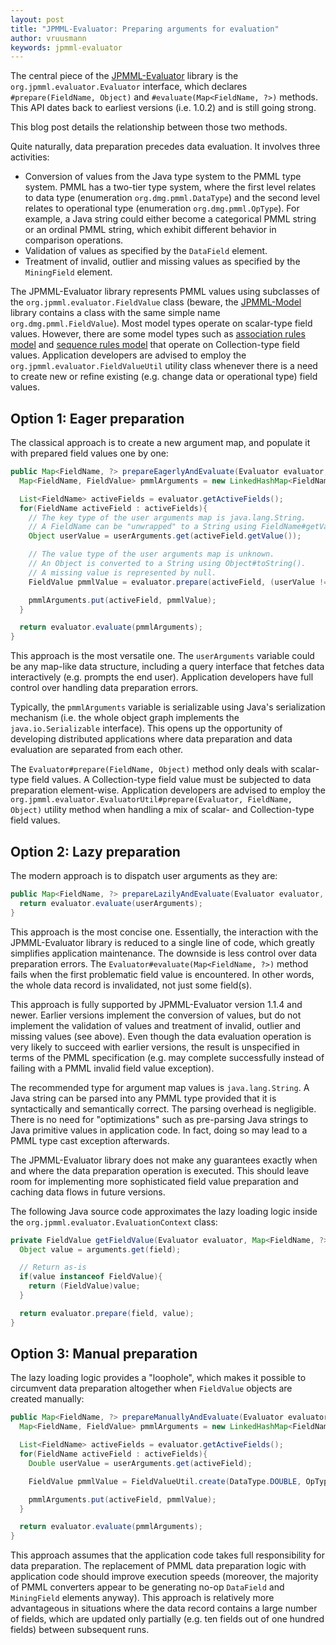 ```yaml
---
layout: post
title: "JPMML-Evaluator: Preparing arguments for evaluation"
author: vruusmann
keywords: jpmml-evaluator
---
```


The central piece of the [JPMML-Evaluator](https://github.com/jpmml/jpmml-evaluator) library is the `org.jpmml.evaluator.Evaluator` interface, which declares `#prepare(FieldName, Object)` and `#evaluate(Map<FieldName, ?>)` methods. This API dates back to earliest versions (i.e. 1.0.2) and is still going strong.

This blog post details the relationship between those two methods.

Quite naturally, data preparation precedes data evaluation. It involves three activities:

* Conversion of values from the Java type system to the PMML type system. PMML has a two-tier type system, where the first level relates to data type (enumeration `org.dmg.pmml.DataType`) and the second level relates to operational type (enumeration `org.dmg.pmml.OpType`). For example, a Java string could either become a categorical PMML string or an ordinal PMML string, which exhibit different behavior in comparison operations.
* Validation of values as specified by the `DataField` element.
* Treatment of invalid, outlier and missing values as specified by the `MiningField` element.

The JPMML-Evaluator library represents PMML values using subclasses of the `org.jpmml.evaluator.FieldValue` class (beware, the [JPMML-Model](https://github.com/jpmml/jpmml-model) library contains a class with the same simple name `org.dmg.pmml.FieldValue`). Most model types operate on scalar-type field values. However, there are some model types such as [association rules model](https://dmg.org/pmml/v4-4-1/AssociationRules.html) and [sequence rules model](https://dmg.org/pmml/v4-4-1/Sequence.html) that operate on Collection-type field values. Application developers are advised to employ the `org.jpmml.evaluator.FieldValueUtil` utility class whenever there is a need to create new or refine existing (e.g. change data or operational type) field values.

## Option 1: Eager preparation

The classical approach is to create a new argument map, and populate it with prepared field values one by one:

``` java
public Map<FieldName, ?> prepareEagerlyAndEvaluate(Evaluator evaluator, Map<String, ?> userArguments){
  Map<FieldName, FieldValue> pmmlArguments = new LinkedHashMap<FieldName, FieldValue>();

  List<FieldName> activeFields = evaluator.getActiveFields();
  for(FieldName activeField : activeFields){
    // The key type of the user arguments map is java.lang.String.
    // A FieldName can be "unwrapped" to a String using FieldName#getValue().
    Object userValue = userArguments.get(activeField.getValue());

    // The value type of the user arguments map is unknown.
    // An Object is converted to a String using Object#toString().
    // A missing value is represented by null.
    FieldValue pmmlValue = evaluator.prepare(activeField, (userValue != null ? userValue.toString() : null));

    pmmlArguments.put(activeField, pmmlValue);
  }

  return evaluator.evaluate(pmmlArguments);
}
```

This approach is the most versatile one. The `userArguments` variable could be any map-like data structure, including a query interface that fetches data interactively (e.g. prompts the end user). Application developers have full control over handling data preparation errors.

Typically, the `pmmlArguments` variable is serializable using Java's serialization mechanism (i.e. the whole object graph implements the `java.io.Serializable` interface). This opens up the opportunity of developing distributed applications where data preparation and data evaluation are separated from each other.

The `Evaluator#prepare(FieldName, Object)` method only deals with scalar-type field values. A Collection-type field value must be subjected to data preparation element-wise. Application developers are advised to employ the `org.jpmml.evaluator.EvaluatorUtil#prepare(Evaluator, FieldName, Object)` utility method when handling a mix of scalar- and Collection-type field values.

## Option 2: Lazy preparation

The modern approach is to dispatch user arguments as they are:

``` java
public Map<FieldName, ?> prepareLazilyAndEvaluate(Evaluator evaluator, Map<FieldName, String> userArguments){
  return evaluator.evaluate(userArguments);
}
```

This approach is the most concise one. Essentially, the interaction with the JPMML-Evaluator library is reduced to a single line of code, which greatly simplifies application maintenance. The downside is less control over data preparation errors. The `Evaluator#evaluate(Map<FieldName, ?>)` method fails when the first problematic field value is encountered. In other words, the whole data record is invalidated, not just some field(s).

This approach is fully supported by JPMML-Evaluator version 1.1.4 and newer. Earlier versions implement the conversion of values, but do not implement the validation of values and treatment of invalid, outlier and missing values (see above). Even though the data evaluation operation is very likely to succeed with earlier versions, the result is unspecified in terms of the PMML specification (e.g. may complete successfully instead of failing with a PMML invalid field value exception).

The recommended type for argument map values is `java.lang.String`. A Java string can be parsed into any PMML type provided that it is syntactically and semantically correct. The parsing overhead is negligible. There is no need for "optimizations" such as pre-parsing Java strings to Java primitive values in application code. In fact, doing so may lead to a PMML type cast exception afterwards.

The JPMML-Evaluator library does not make any guarantees exactly when and where the data preparation operation is executed. This should leave room for implementing more sophisticated field value preparation and caching data flows in future versions.

The following Java source code approximates the lazy loading logic inside the `org.jpmml.evaluator.EvaluationContext` class:

``` java
private FieldValue getFieldValue(Evaluator evaluator, Map<FieldName, ?> arguments, FieldName field){
  Object value = arguments.get(field);

  // Return as-is
  if(value instanceof FieldValue){
    return (FieldValue)value;
  }

  return evaluator.prepare(field, value);
}
```

## Option 3: Manual preparation

The lazy loading logic provides a "loophole", which makes it possible to circumvent data preparation altogether when `FieldValue` objects are created manually:

``` java
public Map<FieldName, ?> prepareManuallyAndEvaluate(Evaluator evaluator, Map<FieldName, Double> userArguments){
  Map<FieldName, FieldValue> pmmlArguments = new LinkedHashMap<FieldName, FieldValue>();

  List<FieldName> activeFields = evaluator.getActiveFields();
  for(FieldName activeField : activeFields){
    Double userValue = userArguments.get(activeField);

    FieldValue pmmlValue = FieldValueUtil.create(DataType.DOUBLE, OpType.CONTINUOUS, userValue);

    pmmlArguments.put(activeField, pmmlValue);
  }

  return evaluator.evaluate(pmmlArguments);
}
```

This approach assumes that the application code takes full responsibility for data preparation. The replacement of PMML data preparation logic with application code should improve execution speeds (moreover, the majority of PMML converters appear to be generating no-op `DataField` and `MiningField` elements anyway). This approach is relatively more advantageous in situations where the data record contains a large number of fields, which are updated only partially (e.g. ten fields out of one hundred fields) between subsequent runs.
